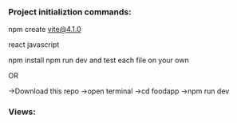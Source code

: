 ### Project initializtion commands:

npm create vite@4.1.0

react
javascript

npm install 
npm run dev
and test each file on your own 

OR

->Download this repo
->open terminal 
->cd foodapp
->npm run dev


### Views:

